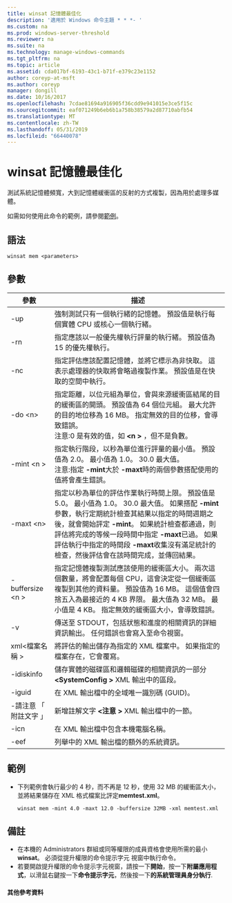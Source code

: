 ```yaml
---
title: winsat 記憶體最佳化
description: '適用於 Windows 命令主題 * * *- '
ms.custom: na
ms.prod: windows-server-threshold
ms.reviewer: na
ms.suite: na
ms.technology: manage-windows-commands
ms.tgt_pltfrm: na
ms.topic: article
ms.assetid: cda017bf-6193-43c1-b71f-e379c23e1152
author: coreyp-at-msft
ms.author: coreyp
manager: dongill
ms.date: 10/16/2017
ms.openlocfilehash: 7cdae81694a916905f36cdd9e941015e3ce5f15c
ms.sourcegitcommit: eaf071249b6eb6b1a758b38579a2d87710abfb54
ms.translationtype: MT
ms.contentlocale: zh-TW
ms.lasthandoff: 05/31/2019
ms.locfileid: "66440078"
---
```

# <a name="winsat-mem"></a>winsat 記憶體最佳化



測試系統記憶體頻寬，大到記憶體緩衝區的反射的方式複製，因為用於處理多媒體。

如需如何使用此命令的範例，請參閱[範例](#BKMK_examples)。

## <a name="syntax"></a>語法

```
winsat mem <parameters>
```

## <a name="parameters"></a>參數

|參數|描述|
|---------|-----------|
|-up|強制測試只有一個執行緒的記憶體。 預設值是執行每個實體 CPU 或核心一個執行緒。|
|-rn|指定應該以一般優先權執行評量的執行緒。 預設值為 15 的優先權執行。|
|-nc|指定評估應該配置記憶體，並將它標示為非快取。 這表示處理器的快取將會略過複製作業。 預設值是在快取的空間中執行。|
|-do \<n>|指定距離，以位元組為單位，會與來源緩衝區結尾的目的緩衝區的開頭。 預設值為 64 個位元組。 最大允許的目的地位移為 16 MB。 指定無效的目的位移，會導致錯誤。</br>注意:0 是有效的值，如 **\<n >** ，但不是負數。|
|-mint \<n >|指定執行階段，以秒為單位進行評量的最小值。 預設值為 2.0。 最小值為 1.0。 30.0 最大值。</br>注意:指定 **-mint**大於 **-maxt**時的兩個參數搭配使用的值將會產生錯誤。|
|-maxt \<n>|指定以秒為單位的評估作業執行時間上限。 預設值是 5.0。 最小值為 1.0。 30.0 最大值。 如果搭配 **-mint**參數，執行定期統計檢查其結果以指定的時間週期之後，就會開始評定 **-mint**。 如果統計檢查都通過，則評估將完成的等候一段時間中指定 **-maxt**已過。 如果評估執行中指定的時間段 **-maxt**收集沒有滿足統計的檢查，然後評估會在該時間完成，並傳回結果。|
|-buffersize \<n >|指定記憶體複製測試應該使用的緩衝區大小。 兩次這個數量，將會配置每個 CPU，這會決定從一個緩衝區複製到其他的資料量。 預設值為 16 MB。 這個值會四捨五入為最接近的 4 KB 界限。 最大值為 32 MB。 最小值是 4 KB。 指定無效的緩衝區大小，會導致錯誤。|
|-v|傳送至 STDOUT，包括狀態和進度的相關資訊的詳細資訊輸出。 任何錯誤也會寫入至命令視窗。|
|xml\<檔案名稱 >|將評估的輸出儲存為指定的 XML 檔案中。 如果指定的檔案存在，它會覆寫。|
|-idiskinfo|儲存實體的磁碟區和邏輯磁碟的相關資訊的一部分 **\<SystemConfig >** XML 輸出中的區段。|
|-iguid|在 XML 輸出檔中的全域唯一識別碼 (GUID)。|
|-請注意 「 附註文字 」|新增註解文字 **\<注意 >** XML 輸出檔中的一節。|
|-icn|在 XML 輸出檔中包含本機電腦名稱。|
|-eef|列舉中的 XML 輸出檔的額外的系統資訊。|

## <a name="BKMK_examples"></a>範例

- 下列範例會執行最少的 4 秒，而不再是 12 秒，使用 32 MB 的緩衝區大小，並將結果儲存在 XML 格式檔案比評定**memtest.xml**。  
  ```
  winsat mem -mint 4.0 -maxt 12.0 -buffersize 32MB -xml memtest.xml
  ```

## <a name="remarks"></a>備註

-   在本機的 Administrators 群組或同等權限的成員資格會使用所需的最小**winsat**。 必須從提升權限的命令提示字元 視窗中執行命令。
-   若要開啟提升權限的命令提示字元視窗，請按一下**開始**，按一下**附屬應用程式**，以滑鼠右鍵按一下**命令提示字元**，然後按一下**的系統管理員身分執行**.

#### <a name="additional-references"></a>其他參考資料

